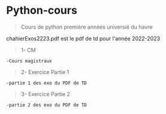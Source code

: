 # Python-cours

>Cours de python première années universié du havre

chahierExos2223.pdf est le pdf de td pour l'année 2022-2023

>1- CM 

    -Cours magistraux

>2- Exercice Partie 1

    -partie 1 des exo du PDF de TD

>3- Exercice Partie 2

    -partie 2 des exo du PDF de TD

